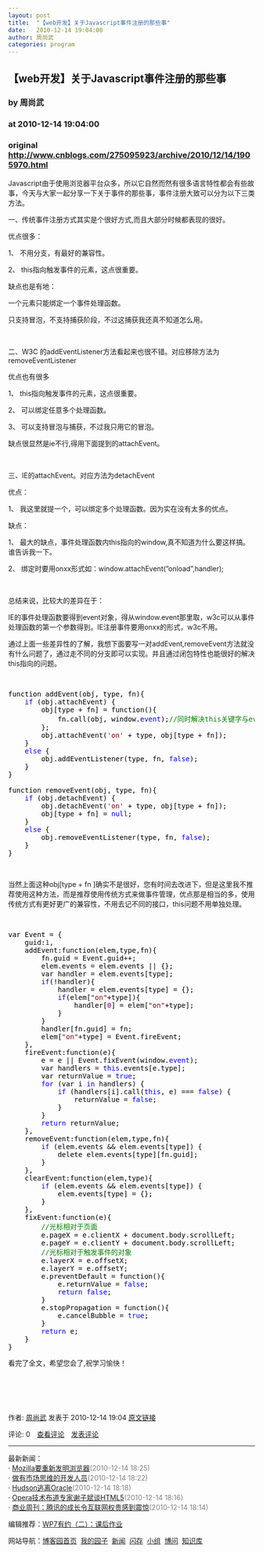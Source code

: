 ```yaml
---
layout: post
title:  "【web开发】关于Javascript事件注册的那些事"
date:   2010-12-14 19:04:00
author: 周尚武
categories: program
---
```


## 【web开发】关于Javascript事件注册的那些事
### by 周尚武
### at 2010-12-14 19:04:00
### original <http://www.cnblogs.com/275095923/archive/2010/12/14/1905970.html>

<p><p>Javascript由于使用浏览器平台众多，所以它自然而然有很多语言特性都会有些故事，今天与大家一起分享一下关于事件的那些事，事件注册大致可以分为以下三类方法。</p>
<p>一、传统事件注册方式其实是个很好方式,而且大部分时候都表现的很好。</p>
<p>优点很多：</p>
<p>1、 不用分支，有最好的兼容性。</p>
<p>2、 this指向触发事件的元素，这点很重要。</p>
<p>缺点也是有地：</p>
<p>一个元素只能绑定一个事件处理函数。</p>
<p>只支持冒泡，不支持捕获阶段，不过这捕获我还真不知道怎么用。</p>
<p> </p>
<p>二、W3C 的addEventListener方法看起来也很不错。对应移除方法为removeEventListener</p>
<p>优点也有很多</p>
<p>1、 this指向触发事件的元素，这点很重要。</p>
<p>2、 可以绑定任意多个处理函数。</p>
<p>3、 可以支持冒泡与捕获，不过我只用它的冒泡。</p>
<p>缺点很显然是ie不行,得用下面提到的attachEvent。</p>
<p> </p>
<p>三、IE的attachEvent。对应方法为detachEvent</p>
<p>优点：</p>
<p>1、 我这里就提一个，可以绑定多个处理函数。因为实在没有太多的优点。</p>
<p>缺点：</p>
<p>1、 最大的缺点，事件处理函数内this指向的window,真不知道为什么要这样搞。谁告诉我一下。</p>
<p>2、 绑定时要用onxx形式如：window.attachEvent(”onload”,handler);</p>
<p> </p>
<p>总结来说，比较大的差异在于：</p>
<p>IE的事件处理函数要得到event对象，得从window.event那里取，w3c可以从事件处理函数的第一个参数得到。IE注册事件要用onxx的形式，w3c不用。</p>
<p>通过上面一些差异性的了解，我想下面要写一对addEvent,removeEvent方法就没有什么问题了，通过走不同的分支即可以实现。并且通过闭包特性也能很好的解决this指向的问题。</p>
<p> </p>
<div>
<pre><div><span style="color:#000000">function addEvent(obj, type, fn){<br>    </span><span style="color:#0000ff">if</span><span style="color:#000000"> (obj.attachEvent) {<br>        obj[type </span><span style="color:#000000">+</span><span style="color:#000000"> fn] </span><span style="color:#000000">=</span><span style="color:#000000"> function(){<br>            fn.call(obj, window.</span><span style="color:#0000ff">event</span><span style="color:#000000">);</span><span style="color:#008000">//</span><span style="color:#008000">同时解决this关键字与event对象的问题</span><span style="color:#008000"><br></span><span style="color:#000000">        };<br>        obj.attachEvent(</span><span style="color:#800000">'</span><span style="color:#800000">on</span><span style="color:#800000">'</span><span style="color:#000000"> </span><span style="color:#000000">+</span><span style="color:#000000"> type, obj[type </span><span style="color:#000000">+</span><span style="color:#000000"> fn]);<br>    }<br>    </span><span style="color:#0000ff">else</span><span style="color:#000000"> {<br>        obj.addEventListener(type, fn, </span><span style="color:#0000ff">false</span><span style="color:#000000">);<br>    }<br>}<br><br>function removeEvent(obj, type, fn){<br>    </span><span style="color:#0000ff">if</span><span style="color:#000000"> (obj.detachEvent) {<br>        obj.detachEvent(</span><span style="color:#800000">'</span><span style="color:#800000">on</span><span style="color:#800000">'</span><span style="color:#000000"> </span><span style="color:#000000">+</span><span style="color:#000000"> type, obj[type </span><span style="color:#000000">+</span><span style="color:#000000"> fn]);<br>        obj[type </span><span style="color:#000000">+</span><span style="color:#000000"> fn] </span><span style="color:#000000">=</span><span style="color:#000000"> </span><span style="color:#0000ff">null</span><span style="color:#000000">;<br>    }<br>    </span><span style="color:#0000ff">else</span><span style="color:#000000"> {<br>        obj.removeEventListener(type, fn, </span><span style="color:#0000ff">false</span><span style="color:#000000">);<br>    }<br>}</span></div></pre>
</div>
<p> </p>
<p>当然上面这种obj[type + fn ]确实不是很好，您有时间去改进下，但是这里我不推荐使用这种方法，而是推荐使用传统方式来做事件管理，优点那是相当的多，使用传统方式有更好更广的兼容性，不用去记不同的接口，this问题不用单独处理。</p>
<p> </p>
<div>
<pre><div><span style="color:#000000">var Event </span><span style="color:#000000">=</span><span style="color:#000000"> {<br>    guid:</span><span style="color:#800080">1</span><span style="color:#000000">,<br>    addEvent:function(elem,type,fn){<br>        fn.guid </span><span style="color:#000000">=</span><span style="color:#000000"> Event.guid</span><span style="color:#000000">++</span><span style="color:#000000">;<br>        elem.events </span><span style="color:#000000">=</span><span style="color:#000000"> elem.events </span><span style="color:#000000">||</span><span style="color:#000000"> {};<br>        var handler </span><span style="color:#000000">=</span><span style="color:#000000"> elem.events[type];<br>        </span><span style="color:#0000ff">if</span><span style="color:#000000">(</span><span style="color:#000000">!</span><span style="color:#000000">handler){<br>            handler </span><span style="color:#000000">=</span><span style="color:#000000"> elem.events[type] </span><span style="color:#000000">=</span><span style="color:#000000"> {};<br>            </span><span style="color:#0000ff">if</span><span style="color:#000000">(elem[</span><span style="color:#800000">"</span><span style="color:#800000">on</span><span style="color:#800000">"</span><span style="color:#000000">+</span><span style="color:#000000">type]){<br>                handler[</span><span style="color:#800080">0</span><span style="color:#000000">] </span><span style="color:#000000">=</span><span style="color:#000000"> elem[</span><span style="color:#800000">"</span><span style="color:#800000">on</span><span style="color:#800000">"</span><span style="color:#000000">+</span><span style="color:#000000">type];<br>            }<br>        }<br>        handler[fn.guid] </span><span style="color:#000000">=</span><span style="color:#000000"> fn;<br>        elem[</span><span style="color:#800000">"</span><span style="color:#800000">on</span><span style="color:#800000">"</span><span style="color:#000000">+</span><span style="color:#000000">type] </span><span style="color:#000000">=</span><span style="color:#000000"> Event.fireEvent;<br>    },<br>    fireEvent:function(e){<br>        e </span><span style="color:#000000">=</span><span style="color:#000000"> e </span><span style="color:#000000">||</span><span style="color:#000000"> Event.fixEvent(window.</span><span style="color:#0000ff">event</span><span style="color:#000000">);<br>        var handlers </span><span style="color:#000000">=</span><span style="color:#000000"> </span><span style="color:#0000ff">this</span><span style="color:#000000">.events[e.type];<br>        var returnValue </span><span style="color:#000000">=</span><span style="color:#000000"> </span><span style="color:#0000ff">true</span><span style="color:#000000">;<br>        </span><span style="color:#0000ff">for</span><span style="color:#000000"> (var i </span><span style="color:#0000ff">in</span><span style="color:#000000"> handlers) {<br>            </span><span style="color:#0000ff">if</span><span style="color:#000000"> (handlers[i].call(</span><span style="color:#0000ff">this</span><span style="color:#000000">, e) </span><span style="color:#000000">===</span><span style="color:#000000"> </span><span style="color:#0000ff">false</span><span style="color:#000000">) {<br>                returnValue </span><span style="color:#000000">=</span><span style="color:#000000"> </span><span style="color:#0000ff">false</span><span style="color:#000000">;<br>            }<br>        }<br>        </span><span style="color:#0000ff">return</span><span style="color:#000000"> returnValue;<br>    },<br>    removeEvent:function(elem,type,fn){<br>        </span><span style="color:#0000ff">if</span><span style="color:#000000"> (elem.events </span><span style="color:#000000">&amp;&amp;</span><span style="color:#000000"> elem.events[type]) {<br>            delete elem.events[type][fn.guid];<br>        }<br>    },<br>    clearEvent:function(elem,type){<br>        </span><span style="color:#0000ff">if</span><span style="color:#000000"> (elem.events </span><span style="color:#000000">&amp;&amp;</span><span style="color:#000000"> elem.events[type]) {<br>            elem.events[type] </span><span style="color:#000000">=</span><span style="color:#000000"> {};<br>        }<br>    },<br>    fixEvent:function(e){<br>        </span><span style="color:#008000">//</span><span style="color:#008000">光标相对于页面</span><span style="color:#008000"><br></span><span style="color:#000000">        e.pageX </span><span style="color:#000000">=</span><span style="color:#000000"> e.clientX </span><span style="color:#000000">+</span><span style="color:#000000"> document.body.scrollLeft;<br>        e.pageY </span><span style="color:#000000">=</span><span style="color:#000000"> e.clientY </span><span style="color:#000000">+</span><span style="color:#000000"> document.body.scrollLeft;<br>        </span><span style="color:#008000">//</span><span style="color:#008000">光标相对于触发事件的对象</span><span style="color:#008000"><br></span><span style="color:#000000">        e.layerX </span><span style="color:#000000">=</span><span style="color:#000000"> e.offsetX;<br>        e.layerY </span><span style="color:#000000">=</span><span style="color:#000000"> e.offsetY;<br>        e.preventDefault </span><span style="color:#000000">=</span><span style="color:#000000"> function(){<br>            e.returnValue </span><span style="color:#000000">=</span><span style="color:#000000"> </span><span style="color:#0000ff">false</span><span style="color:#000000">;<br>            </span><span style="color:#0000ff">return</span><span style="color:#000000"> </span><span style="color:#0000ff">false</span><span style="color:#000000">;<br>        }<br>        e.stopPropagation </span><span style="color:#000000">=</span><span style="color:#000000"> function(){<br>            e.cancelBubble </span><span style="color:#000000">=</span><span style="color:#000000"> </span><span style="color:#0000ff">true</span><span style="color:#000000">;<br>        }<br>        </span><span style="color:#0000ff">return</span><span style="color:#000000"> e;<br>    }<br>}</span></div></pre>
</div>
<p>看完了全文，希望您会了,祝学习愉快！</p>
<p> </p>
<p> </p><img src="http://www.cnblogs.com/275095923/aggbug/1905970.html?type=1" width="1" height="1" alt=""><p>作者: <a href="http://www.cnblogs.com/275095923/">周尚武</a> 发表于 2010-12-14 19:04 <a href="http://www.cnblogs.com/275095923/archive/2010/12/14/1905970.html">原文链接</a></p><p>评论: 0　<a href="http://www.cnblogs.com/275095923/archive/2010/12/14/1905970.html#pagedcomment">查看评论</a>　<a href="http://www.cnblogs.com/275095923/archive/2010/12/14/1905970.html#commentform">发表评论</a></p><hr><p>最新新闻：<br>· <a href="http://news.cnblogs.com/n/84585/">Mozilla要重新发明浏览器</a><span style="color:gray">(2010-12-14 18:25)</span><br>· <a href="http://news.cnblogs.com/n/84584/">做有市场思维的开发人员</a><span style="color:gray">(2010-12-14 18:22)</span><br>· <a href="http://news.cnblogs.com/n/84583/">Hudson逃离Oracle</a><span style="color:gray">(2010-12-14 18:18)</span><br>· <a href="http://news.cnblogs.com/n/84582/">Opera技术布道专家谢子斌谈HTML5</a><span style="color:gray">(2010-12-14 18:16)</span><br>· <a href="http://news.cnblogs.com/n/84581/">商业周刊：腾讯的成长令互联网权贵感到震惊</a><span style="color:gray">(2010-12-14 18:14)</span><br></p><p>编辑推荐：<a href="http://www.cnblogs.com/allenlooplee/archive/2010/12/14/1905184.html">WP7有约（二）：课后作业</a><br></p><p>网站导航：<a href="http://www.cnblogs.com">博客园首页</a>  <a href="http://home.cnblogs.com/">我的园子</a>  <a href="http://news.cnblogs.com">新闻</a>  <a href="http://home.cnblogs.com/ing/">闪存</a>  <a href="http://home.cnblogs.com/group/">小组</a>  <a href="http://space.cnblogs.com/q/">博问</a>  <a href="http://kb.cnblogs.com">知识库</a></p></p>